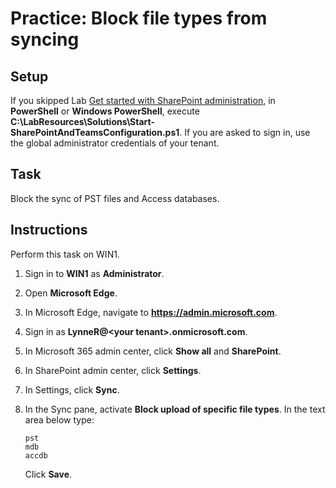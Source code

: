# Practice: Block file types from syncing

## Setup

If you skipped Lab [Get started with SharePoint administration](/Instructions/Labs/Get-started-with-SharePoint-administration.md), in **PowerShell** or **Windows PowerShell**, execute **C:\LabResources\Solutions\Start-SharePointAndTeamsConfiguration.ps1**. If you are asked to sign in, use the global administrator credentials of your tenant.

## Task

Block the sync of PST files and Access databases.

## Instructions

Perform this task on WIN1.

1. Sign in to **WIN1** as **Administrator**.
1. Open **Microsoft Edge**.
1. In Microsoft Edge, navigate to **https://admin.microsoft.com**.
1. Sign in as **LynneR@\<your tenant\>.onmicrosoft.com**.
1. In Microsoft 365 admin center, click **Show all** and **SharePoint**.
1. In SharePoint admin center, click **Settings**.
1. In Settings, click **Sync**.
1. In the Sync pane, activate **Block upload of specific file types**. In the text area below type:

    ````text
    pst
    mdb
    accdb
    ````

    Click **Save**.
